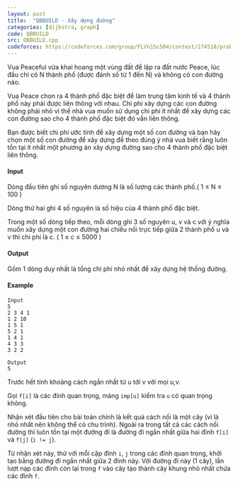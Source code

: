```yaml
---
layout: post
title:  "QBBUILD - Xây dựng đường"
categories: [dijkstra, graph]
code: QBBUILD
src: QBBUILD.cpp
codeforces: https://codeforces.com/group/FLVn1Sc504/contest/274518/problem/I
---
```




  


Vua Peaceful vừa khai hoang một vùng đất để lập ra đất nước Peace, lúc đầu chỉ có N thành phố (được đánh số từ 1 đến N) và không có con đường nào.

Vua Peace chọn ra 4 thành phố đặc biệt để làm trung tâm kinh tế và 4 thành phố này phải được liên thông với nhau. Chi phí xây dựng các con đường không phải nhỏ vì thế nhà vua muốn sử dụng chi phí ít nhất để xây dựng các con đường sao cho 4 thành phố đặc biệt đó vẫn liên thông.

Bạn được biết chi phí ước tính để xây dựng một số con đường và bạn hãy chọn một số con đường để xây dựng để theo đúng ý nhà vua biết rằng luôn tồn tại ít nhất một phương án xây dựng đường sao cho 4 thành phố đặc biệt liên thông.

#### Input

Dòng đầu tiên ghi số nguyên dương N là số lượng các thành phố.( 1 ≤ N ≤ 100 )

Dòng thứ hai ghi 4 số nguyên là số hiệu của 4 thành phố đặc biệt.

Trong một số dòng tiếp theo, mỗi dòng ghi 3 số nguyên u, v và c với ý nghĩa muốn xây dựng một con đường hai chiều nối trực tiếp giữa 2 thành phố u và v thì chi phí là c. ( 1 ≤ c ≤ 5000 )

#### Output

Gồm 1 dòng duy nhất là tổng chi phí nhỏ nhất để xây dựng hệ thống đường.

#### Example

```
Input
5
2 3 4 1
1 2 10
1 5 1
5 2 1
1 4 1
4 3 3
3 2 2

Output
5
```

<!--more-->



Trước hết tính khoảng cách ngắn nhất từ u tới v với mọi u,v. 

Gọi `f[i]` là các đỉnh quan trọng, mảng `imp[u]` kiểm tra `u` có quan trọng không.

Nhận xét đầu tiên cho bài toán chính là kết quả cách nối là một cây (vì là nhỏ nhất nên không thể có chu trình). Ngoài ra trong tất cả các cách nối đường thì luôn tồn tại một đường đi là đường đi ngắn nhất giữa hai đỉnh `f[i]` và `f[j]` (`i != j`).

Từ nhận xét này, thử với mỗi cặp đỉnh `i`, `j` trong các đỉnh quan trọng, khởi tạo bằng đường đi ngắn nhất giữa 2 đỉnh này. Với đường đi này (1 cây), lần lượt nạp các đỉnh còn lại trong `f` vào cây tạo thành cây khung nhỏ nhất chứa các đỉnh `f`.
